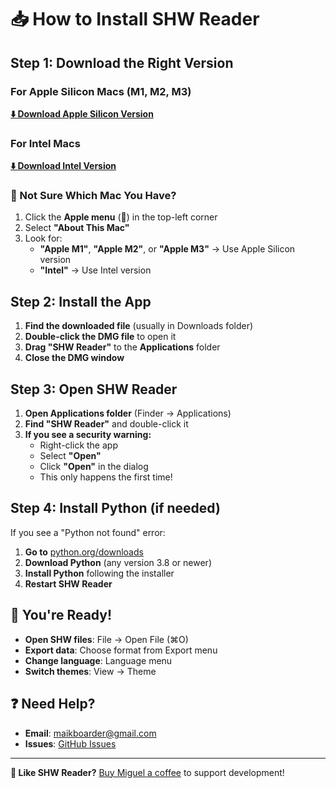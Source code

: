 # 📥 How to Install SHW Reader

## Step 1: Download the Right Version

### For Apple Silicon Macs (M1, M2, M3)
**[⬇️ Download Apple Silicon Version](https://github.com/Maikboarder/SHW-Reader/releases/latest/download/SHW-Reader-macOS-arm64.dmg)**

### For Intel Macs
**[⬇️ Download Intel Version](https://github.com/Maikboarder/SHW-Reader/releases/latest/download/SHW-Reader-macOS-x64.dmg)**

### 🤔 Not Sure Which Mac You Have?
1. Click the **Apple menu** (🍎) in the top-left corner
2. Select **"About This Mac"**
3. Look for:
   - **"Apple M1"**, **"Apple M2"**, or **"Apple M3"** → Use Apple Silicon version
   - **"Intel"** → Use Intel version

## Step 2: Install the App

1. **Find the downloaded file** (usually in Downloads folder)
2. **Double-click the DMG file** to open it
3. **Drag "SHW Reader"** to the **Applications** folder
4. **Close the DMG window**

## Step 3: Open SHW Reader

1. **Open Applications folder** (Finder → Applications)
2. **Find "SHW Reader"** and double-click it
3. **If you see a security warning:**
   - Right-click the app
   - Select **"Open"**
   - Click **"Open"** in the dialog
   - This only happens the first time!

## Step 4: Install Python (if needed)

If you see a "Python not found" error:

1. **Go to** [python.org/downloads](https://www.python.org/downloads/)
2. **Download Python** (any version 3.8 or newer)
3. **Install Python** following the installer
4. **Restart SHW Reader**

## 🎉 You're Ready!

- **Open SHW files**: File → Open File (⌘O)
- **Export data**: Choose format from Export menu
- **Change language**: Language menu
- **Switch themes**: View → Theme

## ❓ Need Help?

- **Email**: [maikboarder@gmail.com](mailto:maikboarder@gmail.com)
- **Issues**: [GitHub Issues](https://github.com/Maikboarder/SHW-Reader/issues)

---

**💖 Like SHW Reader?** [Buy Miguel a coffee](https://buymeacoffee.com/maikboarder) to support development!
